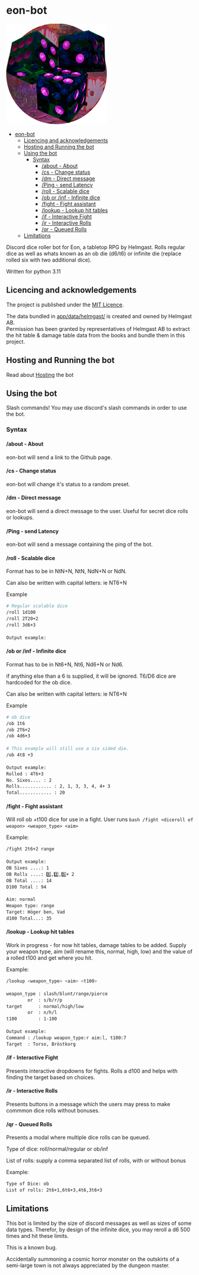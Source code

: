 # eon-bot

<img src="images/logo.png" >

- [eon-bot](#eon-bot)
  - [Licencing and acknowledgements](#licencing-and-acknowledgements)
  - [Hosting and Running the bot](#hosting-and-running-the-bot)
  - [Using the bot](#using-the-bot)
    - [Syntax](#syntax)
      - [/about - About](#about---about)
      - [/cs - Change status](#cs---change-status)
      - [/dm - Direct message](#dm---direct-message)
      - [/Ping - send Latency](#ping---send-latency)
      - [/roll - Scalable dice](#roll---scalable-dice)
      - [/ob or /inf - Infinite dice](#ob-or-inf---infinite-dice)
      - [/fight - Fight assistant](#fight---fight-assistant)
      - [/lookup - Lookup hit tables](#lookup---lookup-hit-tables)
      - [/if - Interactive Fight](#if---interactive-fight)
      - [/ir - Interactive Rolls](#ir---interactive-rolls)
      - [/qr - Queued Rolls](#qr---queued-rolls)
  - [Limitations](#limitations)

Discord dice roller bot for Eon, a tabletop RPG by Helmgast.
Rolls regular dice as well as whats known as an ob die (d6/t6) or infinite die (replace rolled six with two additional dice).

Written for python 3.11

## Licencing and acknowledgements

The project is published under the [MIT Licence](LICENSE.md).

The data bundled in [app/data/helmgast/](app/data/helmgast/) is created and owned by Helmgast AB.</br>
Permission has been granted by representatives of Helmgast AB to extract the hit table & damage table data from the books and bundle them in this project.

## Hosting and Running the bot

Read about [Hosting](docs/HOSTING.md) the bot

## Using the bot

Slash commands! You may use discord's slash commands in order to use the bot.

### Syntax

#### /about - About

eon-bot will send a link to the Github page.

#### /cs - Change status

eon-bot will change it's status to a random preset.

#### /dm - Direct message

eon-bot will send a direct message to the user.
Useful for secret dice rolls or lookups.

#### /Ping - send Latency

eon-bot will send a message containing the ping of the bot.

#### /roll - Scalable dice

Format has to be in NtN+N, NtN, NdN+N or NdN.

Can also be written with capital letters: ie NT6+N

Example

```bash
# Regular scalable dice
/roll 1d100
/roll 2T20+2
/roll 3d6+3

Output example:

```

#### /ob or /inf - Infinite dice

Format has to be in Nt6+N, Nt6, Nd6+N or Nd6.

if anything else than a 6 is supplied, it will be ignored. T6/D6 dice are hardcoded for the ob dice.

Can also be written with capital letters: ie NT6+N

Example

```bash
# ob dice
/ob 1t6
/ob 2T6+2
/ob 4d6+3

# This example will still use a six sided die.
/ob 4t8 +3

Output example:
Rolled : 4T6+3
No. Sixes.... : 2
Rolls............ : 2, 1, 3, 3, 4, 4+ 3
Total............ : 20
```

#### /fight - Fight assistant

Will roll ob +t100 dice for use in a fight.
User runs ```bash /fight <diceroll of weapon> <weapon_type> <aim>```

Example:

```bash
/fight 2t6+2 range

Output example:
OB Sixes ....: 1
OB Rolls ....: 5️⃣,2️⃣,5️⃣+ 2
OB Total ....: 14
D100 Total : 94

Aim: normal
Weapon type: range
Target: Höger ben, Vad
d100 Total...: 35
```

#### /lookup - Lookup hit tables

Work in progress - for now hit tables, damage tables to be added.
Supply your weapon type, aim (will rename this, normal, high, low) and the value of a rolled t100 and get where you hit.

Example:

```bash
/lookup <weapon_type> <aim> <t100>

weapon_type : slash/blunt/range/pierce
        or  : s/b/r/p
target      : normal/high/low
        or  : n/h/l
t100        : 1-100

Output example:
Command : /lookup weapon_type:r aim:l, t100:7
Target  : Torso, Bröstkorg

```

#### /if - Interactive Fight

Presents interactive dropdowns for fights.
Rolls a d100 and helps with finding the target based on choices.

#### /ir - Interactive Rolls

Presents buttons in a message which the users may press to make commmon dice rolls without bonuses.

#### /qr - Queued Rolls

Presents a modal where multiple dice rolls can be queued.

Type of dice: roll/normal/regular or ob/inf

List of rolls: supply a comma separated list of rolls, with or without bonus

Example:

```bash
Type of Dice: ob
List of rolls: 2t6+1,6t6+3,4t6,3t6+3
```

## Limitations

This bot is limited by the size of discord messages as well as sizes of some data types. Therefor, by design of the infinite dice, you may reroll a d6 500 times and hit these limits.

This is a known bug.

Accidentally summoning a cosmic horror monster on the outskirts of a semi-large town is not always appreciated by the dungeon master.
